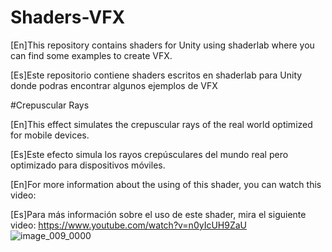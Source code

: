 # Shaders-VFX

[En]This repository contains shaders for Unity using shaderlab where you can find some examples to create VFX.

[Es]Este repositorio contiene shaders escritos en shaderlab para Unity donde podras encontrar algunos ejemplos de VFX

#Crepuscular Rays

[En]This effect simulates the crepuscular rays of the real world optimized for mobile devices.

[Es]Este efecto simula los rayos crepúsculares del mundo real pero optimizado para dispositivos móviles.

[En]For more information about the using of this shader, you can watch this video:

[Es]Para más información sobre el uso de este shader, mira el siguiente video:
https://www.youtube.com/watch?v=n0yIcUH9ZaU
![image_009_0000](https://user-images.githubusercontent.com/42782811/155943919-ad879ec6-22ef-4fc2-82cc-59cd2dc05940.jpg)
